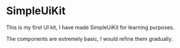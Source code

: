 # SimpleUiKit

This is my first UI kit, I have made SimpleUiKit for learning purposes.

The components are extremely basic, I would refine them gradually.
